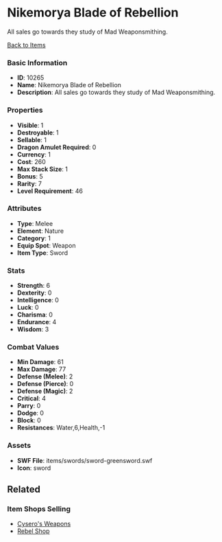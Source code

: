# Nikemorya Blade of Rebellion

All sales go towards they study of Mad Weaponsmithing.

[Back to Items](../items.md)

### Basic Information

- **ID**: 10265
- **Name**: Nikemorya Blade of Rebellion
- **Description**: All sales go towards they study of Mad Weaponsmithing.

### Properties

- **Visible**: 1
- **Destroyable**: 1
- **Sellable**: 1
- **Dragon Amulet Required**: 0
- **Currency**: 1
- **Cost**: 260
- **Max Stack Size**: 1
- **Bonus**: 5
- **Rarity**: 7
- **Level Requirement**: 46

### Attributes

- **Type**: Melee
- **Element**: Nature
- **Category**: 1
- **Equip Spot**: Weapon
- **Item Type**: Sword

### Stats

- **Strength**: 6
- **Dexterity**: 0
- **Intelligence**: 0
- **Luck**: 0
- **Charisma**: 0
- **Endurance**: 4
- **Wisdom**: 3

### Combat Values

- **Min Damage**: 61
- **Max Damage**: 77
- **Defense (Melee)**: 2
- **Defense (Pierce)**: 0
- **Defense (Magic)**: 2
- **Critical**: 4
- **Parry**: 0
- **Dodge**: 0
- **Block**: 0
- **Resistances**: Water,6,Health,-1

### Assets

- **SWF File**: items/swords/sword-greensword.swf
- **Icon**: sword

## Related

### Item Shops Selling

- [Cysero's Weapons](../item-shops/44-cysero-s-weapons.md)
- [Rebel Shop](../item-shops/361-rebel-shop.md)

